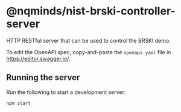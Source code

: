 # @nqminds/nist-brski-controller-server

HTTP RESTful server that can be used to control the BRSKI demo.

To edit the OpenAPI spec, copy-and-paste the `openapi.yaml` file in
<https://editor.swagger.io/>.

## Running the server

Run the following to start a development server:

```bash
npm start
```
